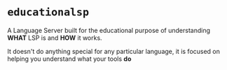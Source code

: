 # `educationalsp`

A Language Server built for the educational purpose of understanding **WHAT** LSP is and **HOW** it works.

It doesn't do anything special for any particular language, it is focused on helping you understand what your tools **do**
